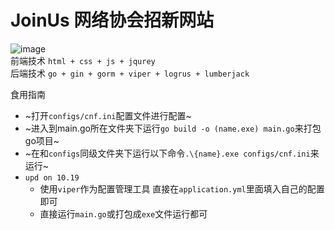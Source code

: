 # JoinUs 网络协会招新网站

![image](https://user-images.githubusercontent.com/76742505/195139027-933061c4-f5c0-432d-b624-2e4171e27eaa.png)
\
前端技术
`html + css + js + jqurey`
\
后端技术 `go + gin + gorm + viper + logrus + lumberjack`

食用指南
- ~打开`configs/cnf.ini`配置文件进行配置~
- ~进入到main.go所在文件夹下运行`go build -o (name.exe) main.go`来打包go项目~
- ~在和`configs`同级文件夹下运行以下命令`.\{name}.exe configs/cnf.ini`来运行~
- `upd on 10.19`
  - 使用`viper`作为配置管理工具 直接在`application.yml`里面填入自己的配置即可
  - 直接运行`main.go`或打包成`exe`文件运行都可
